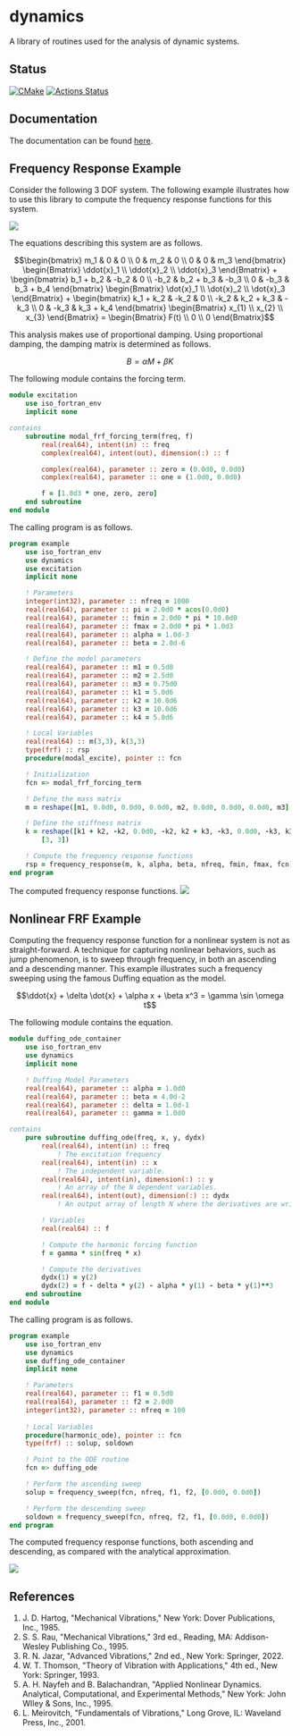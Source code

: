 # dynamics
A library of routines used for the analysis of dynamic systems.

## Status
[![CMake](https://github.com/jchristopherson/dynamics/actions/workflows/cmake.yml/badge.svg)](https://github.com/jchristopherson/dynamics/actions/workflows/cmake.yml)
[![Actions Status](https://github.com/jchristopherson/dynamics/workflows/fpm/badge.svg)](https://github.com/jchristopherson/dynamics/actions)

## Documentation
The documentation can be found [here](https://jchristopherson.github.io/dynamics/).

## Frequency Response Example
Consider the following 3 DOF system.  The following example illustrates how to use this library to compute the frequency response functions for this system.  

![](images/3%20DOF%20Schematic.PNG?raw=true)

The equations describing this system are as follows.

```math
\begin{bmatrix} m_1 & 0 & 0 \\ 0 & m_2 & 0 \\ 0 & 0 & m_3 \end{bmatrix} \begin{Bmatrix} \ddot{x}_1 \\ \ddot{x}_2 \\ \ddot{x}_3 \end{Bmatrix} + \begin{bmatrix} b_1 + b_2 & -b_2 & 0 \\ -b_2 & b_2 + b_3 & -b_3 \\ 0 & -b_3 & b_3 + b_4 \end{bmatrix} \begin{Bmatrix} \dot{x}_1 \\ \dot{x}_2 \\ \dot{x}_3 \end{Bmatrix} + \begin{bmatrix} k_1 + k_2 & -k_2 & 0 \\ -k_2 & k_2 + k_3 & -k_3 \\ 0 & -k_3 & k_3 + k_4 \end{bmatrix} \begin{Bmatrix} x_{1} \\ x_{2} \\ x_{3} \end{Bmatrix} = \begin{Bmatrix} F(t) \\ 0 \\ 0 \end{Bmatrix}
```

This analysis makes use of proportional damping.  Using proportional damping, the damping matrix is determined as follows.

```math
B = \alpha M + \beta K
```

The following module contains the forcing term.
```fortran
module excitation
    use iso_fortran_env
    implicit none

contains
    subroutine modal_frf_forcing_term(freq, f)
        real(real64), intent(in) :: freq
        complex(real64), intent(out), dimension(:) :: f

        complex(real64), parameter :: zero = (0.0d0, 0.0d0)
        complex(real64), parameter :: one = (1.0d0, 0.0d0)

        f = [1.0d3 * one, zero, zero]
    end subroutine
end module
```
The calling program is as follows.
```fortran
program example
    use iso_fortran_env
    use dynamics
    use excitation
    implicit none

    ! Parameters
    integer(int32), parameter :: nfreq = 1000
    real(real64), parameter :: pi = 2.0d0 * acos(0.0d0)
    real(real64), parameter :: fmin = 2.0d0 * pi * 10.0d0
    real(real64), parameter :: fmax = 2.0d0 * pi * 1.0d3
    real(real64), parameter :: alpha = 1.0d-3
    real(real64), parameter :: beta = 2.0d-6

    ! Define the model parameters
    real(real64), parameter :: m1 = 0.5d0
    real(real64), parameter :: m2 = 2.5d0
    real(real64), parameter :: m3 = 0.75d0
    real(real64), parameter :: k1 = 5.0d6
    real(real64), parameter :: k2 = 10.0d6
    real(real64), parameter :: k3 = 10.0d6
    real(real64), parameter :: k4 = 5.0d6

    ! Local Variables
    real(real64) :: m(3,3), k(3,3)
    type(frf) :: rsp
    procedure(modal_excite), pointer :: fcn

    ! Initialization
    fcn => modal_frf_forcing_term

    ! Define the mass matrix
    m = reshape([m1, 0.0d0, 0.0d0, 0.0d0, m2, 0.0d0, 0.0d0, 0.0d0, m3], [3, 3])

    ! Define the stiffness matrix
    k = reshape([k1 + k2, -k2, 0.0d0, -k2, k2 + k3, -k3, 0.0d0, -k3, k3 + k4], &
        [3, 3])

    ! Compute the frequency response functions
    rsp = frequency_response(m, k, alpha, beta, nfreq, fmin, fmax, fcn)
end program
```

The computed frequency response functions.
![](images/frf_proportional_example_1.png?raw=true)

## Nonlinear FRF Example
Computing the frequency response function for a nonlinear system is not as straight-forward.  A technique for capturing nonlinear behaviors, such as jump phenomenon, is to sweep through frequency, in both an ascending and a descending manner.  This example illustrates such a frequency sweeping using the famous Duffing equation as the model.

```math
\ddot{x} + \delta \dot{x} + \alpha x + \beta x^3 = \gamma \sin \omega t
```

The following module contains the equation.
```fortran
module duffing_ode_container
    use iso_fortran_env
    use dynamics
    implicit none

    ! Duffing Model Parameters
    real(real64), parameter :: alpha = 1.0d0
    real(real64), parameter :: beta = 4.0d-2
    real(real64), parameter :: delta = 1.0d-1
    real(real64), parameter :: gamma = 1.0d0

contains
    pure subroutine duffing_ode(freq, x, y, dydx)
        real(real64), intent(in) :: freq
            ! The excitation frequency
        real(real64), intent(in) :: x
            ! The independent variable.
        real(real64), intent(in), dimension(:) :: y
            ! An array of the N dependent variables.
        real(real64), intent(out), dimension(:) :: dydx
            ! An output array of length N where the derivatives are written.

        ! Variables
        real(real64) :: f

        ! Compute the harmonic forcing function
        f = gamma * sin(freq * x)

        ! Compute the derivatives
        dydx(1) = y(2)
        dydx(2) = f - delta * y(2) - alpha * y(1) - beta * y(1)**3
    end subroutine
end module
```
The calling program is as follows.
```fortran
program example
    use iso_fortran_env
    use dynamics
    use duffing_ode_container
    implicit none

    ! Parameters
    real(real64), parameter :: f1 = 0.5d0
    real(real64), parameter :: f2 = 2.0d0
    integer(int32), parameter :: nfreq = 100
    
    ! Local Variables
    procedure(harmonic_ode), pointer :: fcn
    type(frf) :: solup, soldown

    ! Point to the ODE routine
    fcn => duffing_ode

    ! Perform the ascending sweep
    solup = frequency_sweep(fcn, nfreq, f1, f2, [0.0d0, 0.0d0])

    ! Perform the descending sweep
    soldown = frequency_sweep(fcn, nfreq, f2, f1, [0.0d0, 0.0d0])
end program
```
The computed frequency response functions, both ascending and descending, as compared with the analytical approximation.

![](images/frf_sweep_example_1.png?raw=true)

## References
1. J. D. Hartog, "Mechanical Vibrations," New York: Dover Publications, Inc., 1985.
2. S. S. Rau, "Mechanical Vibrations," 3rd ed., Reading, MA: Addison-Wesley Publishing Co., 1995.
3. R. N. Jazar, "Advanced Vibrations," 2nd ed., New York: Springer, 2022.
4. W. T. Thomson, "Theory of Vibration with Applications," 4th ed., New York: Springer, 1993.
5. A. H. Nayfeh and B. Balachandran, "Applied Nonlinear Dynamics. Analytical, Computational, and Experimental Methods," New York: John WIley & Sons, Inc., 1995.
6. L. Meirovitch, "Fundamentals of Vibrations," Long Grove, IL: Waveland Press, Inc., 2001.
